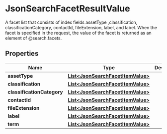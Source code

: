 

# JsonSearchFacetResultValue

A facet list that consists of index fields assetType ,classification, classificationCategory, contactId, fileExtension, label, and label. When the facet is specified in the request, the value of the facet is returned as an element of @search.facets.
## Properties

Name | Type | Description | Notes
------------ | ------------- | ------------- | -------------
**assetType** | [**List&lt;JsonSearchFacetItemValue&gt;**](JsonSearchFacetItemValue.md) |  |  [optional]
**classification** | [**List&lt;JsonSearchFacetItemValue&gt;**](JsonSearchFacetItemValue.md) |  |  [optional]
**classificationCategory** | [**List&lt;JsonSearchFacetItemValue&gt;**](JsonSearchFacetItemValue.md) |  |  [optional]
**contactId** | [**List&lt;JsonSearchFacetItemValue&gt;**](JsonSearchFacetItemValue.md) |  |  [optional]
**fileExtension** | [**List&lt;JsonSearchFacetItemValue&gt;**](JsonSearchFacetItemValue.md) |  |  [optional]
**label** | [**List&lt;JsonSearchFacetItemValue&gt;**](JsonSearchFacetItemValue.md) |  |  [optional]
**term** | [**List&lt;JsonSearchFacetItemValue&gt;**](JsonSearchFacetItemValue.md) |  |  [optional]



